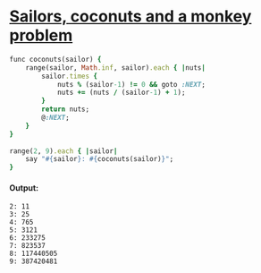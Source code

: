 [1]: http://rosettacode.org/wiki/Sailors,_coconuts_and_a_monkey_problem

# [Sailors, coconuts and a monkey problem][1]

```ruby
func coconuts(sailor) {
    range(sailor, Math.inf, sailor).each { |nuts|
        sailor.times {
            nuts % (sailor-1) != 0 && goto :NEXT;
            nuts += (nuts / (sailor-1) + 1);
        }
        return nuts;
        @:NEXT;
    }
}
 
range(2, 9).each { |sailor|
    say "#{sailor}: #{coconuts(sailor)}";
}
```

#### Output:
```
2: 11
3: 25
4: 765
5: 3121
6: 233275
7: 823537
8: 117440505
9: 387420481
```
